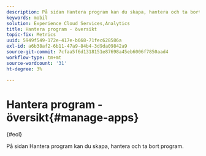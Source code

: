 ```yaml
---
description: På sidan Hantera program kan du skapa, hantera och ta bort program.
keywords: mobil
solution: Experience Cloud Services,Analytics
title: Hantera program - översikt
topic-fix: Metrics
uuid: 5949f549-172e-417e-b668-71fec628586a
exl-id: a6b38af2-6b11-47a9-84b4-3d9da09842a9
source-git-commit: 7cfaa5f6d1318151e87698a45eb6006f7850aad4
workflow-type: tm+mt
source-wordcount: '31'
ht-degree: 3%

---
```


# Hantera program - översikt{#manage-apps}

{#eol}

På sidan Hantera program kan du skapa, hantera och ta bort program.
